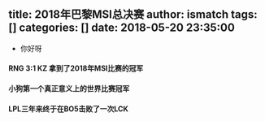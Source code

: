 title: 2018年巴黎MSI总决赛
author: ismatch
tags: []
categories: []
date: 2018-05-20 23:35:00
---
- 你好呀
#### RNG 3:1 KZ 拿到了2018年MSI比赛的冠军
#### 小狗第一个真正意义上的世界比赛冠军
#### LPL三年来终于在BO5击败了一次LCK